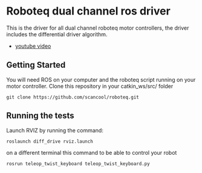 # Roboteq dual channel ros driver

This is the driver for all dual channel roboteq motor controllers, the driver includes the differential driver algorithm. 

* [youtube video](https://www.youtube.com/watch?v=rk8OZ5LdfDo)

## Getting Started

You will need ROS on your computer and the roboteq script running on your motor controller.
Clone this repository in your catkin_ws/src/  folder

```
git clone https://github.com/scancool/roboteq.git
```

## Running the tests

Launch RVIZ by running the command:

```
roslaunch diff_drive rviz.launch
```
on a different terminal this command to be able to control your robot

```
rosrun teleop_twist_keyboard teleop_twist_keyboard.py
```

